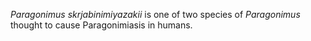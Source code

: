 <em>Paragonimus&nbsp;skrjabinimiyazakii</em> is one of two species of <em>Paragonimus</em> thought to cause Paragonimiasis in humans. 
